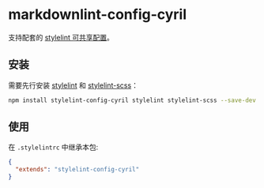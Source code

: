 <!--
 * @Author: CyrilChi chiyongmail@163.com
 * @Date: 2024-04-02 18:57:32
 * @LastEditors: CyrilChi chiyongmail@163.com
 * @LastEditTime: 2024-04-09 12:47:06
 * @FilePath: /cyril-lint/packages/stylelint-config/README.md
 * @Description: 
 * 
 * Copyright (c) 2024 by ${git_name_email}, All Rights Reserved. 
-->
# markdownlint-config-cyril


支持配套的 [stylelint 可共享配置](https://stylelint.io/user-guide/configure)。

## 安装

需要先行安装 [stylelint](https://www.npmjs.com/package/stylelint) 和 [stylelint-scss](https://www.npmjs.com/package/stylelint-scss)：

```bash
npm install stylelint-config-cyril stylelint stylelint-scss --save-dev
```

## 使用

在 `.stylelintrc` 中继承本包:

```json
{
  "extends": "stylelint-config-cyril"
}
```
